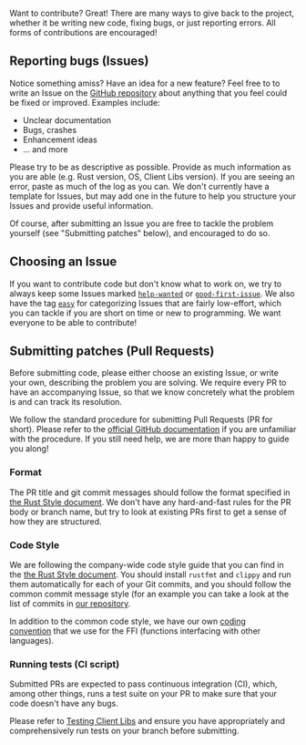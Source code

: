 Want to contribute? Great! There are many ways to give back to the project, whether it be writing new code, fixing bugs, or just reporting errors. All forms of contributions are encouraged!

## Reporting bugs (Issues)

Notice something amiss? Have an idea for a new feature? Feel free to to write an Issue on the [GitHub repository](https://github.com/maidsafe/safe_client_libs/issues) about anything that you feel could be fixed or improved. Examples include:

- Unclear documentation
- Bugs, crashes
- Enhancement ideas
- ... and more

Please try to be as descriptive as possible. Provide as much information as you are able (e.g. Rust version, OS, Client Libs version). If you are seeing an error, paste as much of the log as you can. We don't currently have a template for Issues, but may add one in the future to help you structure your Issues and provide useful information.

Of course, after submitting an Issue you are free to tackle the problem yourself (see "Submitting patches" below), and encouraged to do so.

## Choosing an Issue

If you want to contribute code but don't know what to work on, we try to always keep some Issues marked [`help-wanted`](https://github.com/maidsafe/safe_client_libs/issues?q=is%3Aissue+label%3A%22help+wanted%22+is%3Aopen) or [`good-first-issue`](https://github.com/maidsafe/safe_client_libs/issues?q=is%3Aissue+is%3Aopen+label%3A%22good+first+issue%22). We also have the tag [`easy`](https://github.com/maidsafe/safe_client_libs/issues?q=is%3Aissue+is%3Aopen+label%3Aeasy) for categorizing Issues that are fairly low-effort, which you can tackle if you are short on time or new to programming. We want everyone to be able to contribute!

## Submitting patches (Pull Requests)

Before submitting code, please either choose an existing Issue, or write your own, describing the problem you are solving. We require every PR to have an accompanying Issue, so that we know concretely what the problem is and can track its resolution.

We follow the standard procedure for submitting Pull Requests (PR for short). Please refer to the [official GitHub documentation](https://help.github.com/articles/creating-a-pull-request/) if you are unfamiliar with the procedure. If you still need help, we are more than happy to guide you along!

### Format

The PR title and git commit messages should follow the format specified in [the Rust Style document](https://github.com/maidsafe/QA/blob/master/Documentation/Rust%20Style.md#git-commit-messages). We don't have any hard-and-fast rules for the PR body or branch name, but try to look at existing PRs first to get a sense of how they are structured.

### Code Style

We are following the company-wide code style guide that you can find in the [the Rust Style document](https://github.com/maidsafe/QA/blob/master/Documentation/Rust%20Style.md). You should install `rustfmt` and `clippy` and run them automatically for each of your Git commits, and you should follow the common commit message style (for an example you can take a look at the list of commits in [our repository](https://github.com/maidsafe/safe_client_libs/commits/master).

In addition to the common code style, we have our own [coding convention](./FFI+calling+conventions) that we use for the FFI (functions interfacing with other languages).

### Running tests (CI script)

Submitted PRs are expected to pass continuous integration (CI), which, among other things, runs a test suite on your PR to make sure that your code doesn't have any bugs.

Please refer to [Testing Client Libs](./Testing-Client-Libs) and ensure you have appropriately and comprehensively run tests on your branch before submitting.